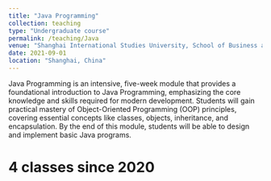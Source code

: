 ```yaml
---
title: "Java Programming"
collection: teaching
type: "Undergraduate course"
permalink: /teaching/Java
venue: "Shanghai International Studies University, School of Business and Management"
date: 2021-09-01
location: "Shanghai, China"
---
```


Java Programming is an intensive, five-week module that provides a foundational introduction to Java Programming, emphasizing the core knowledge and skills required for modern development. Students will gain practical mastery of Object-Oriented Programming (OOP) principles, covering essential concepts like classes, objects, inheritance, and encapsulation. By the end of this module, students will be able to design and implement basic Java programs.

4 classes since 2020
======

